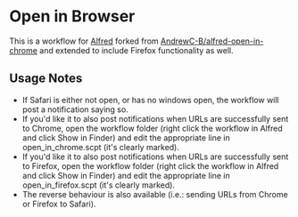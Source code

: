 # Open in Browser

This is a workflow for [Alfred](https://www.alfredapp.com) forked from [AndrewC-B/alfred-open-in-chrome](https://github.com/AndrewC-B/alfred-open-in-chrome) and extended to include Firefox functionality as well.

## Usage Notes

- If Safari is either not open, or has no windows open, the workflow will post a notification saying so.
- If you'd like it to also post notifications when URLs are successfully sent to Chrome, open the workflow folder (right click the workflow in Alfred and click Show in Finder) and edit the appropriate line in open_in_chrome.scpt (it's clearly marked).
- If you'd like it to also post notifications when URLs are successfully sent to Firefox, open the workflow folder (right click the workflow in Alfred and click Show in Finder) and edit the appropriate line in open_in_firefox.scpt (it's clearly marked).
- The reverse behaviour is also available (i.e.: sending URLs from Chrome or Firefox to Safari).
